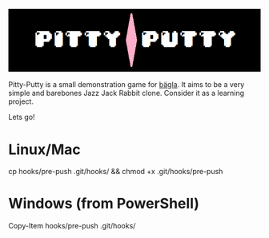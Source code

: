 ![banner](./assets/logo.png)

Pitty-Putty is a small demonstration game for [bägla](https://github.com/ekaktusz/bagla-engine). It aims to be a very simple and barebones Jazz Jack Rabbit clone. Consider it as a learning project.

Lets go!

# Linux/Mac
cp hooks/pre-push .git/hooks/ && chmod +x .git/hooks/pre-push

# Windows (from PowerShell)
Copy-Item hooks/pre-push .git/hooks/